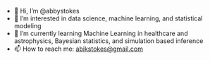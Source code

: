 - 👋 Hi, I’m @abbystokes
- 👀 I’m interested in data science, machine learning, and statistical modeling
- 🌱 I’m currently learning Machine Learning in healthcare and astrophysics, Bayesian statistics, and simulation based inference
- 📫 How to reach me: abikstokes@gmail.com

<!---
abbystokes/abbystokes is a ✨ special ✨ repository because its `README.md` (this file) appears on your GitHub profile.
You can click the Preview link to take a look at your changes.
--->
